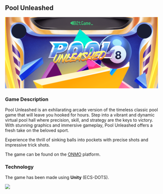 ## Pool Unleashed

![](Assets/banner.png)

### Game Description

Pool Unleashed is an exhilarating arcade version of the timeless classic pool game that will leave you hooked for hours. Step into a vibrant and dynamic virtual pool hall where precision, skill, and strategy are the keys to victory. With stunning graphics and immersive gameplay, Pool Unleashed offers a fresh take on the beloved sport.

Experience the thrill of sinking balls into pockets with precise shots and impressive trick shots.

The game can be found on the [ONMO](https://https://play.onmo.com/) platform.

### Technology

The game has been made using **Unity** (ECS-DOTS).

![](Assets/gameplay.gif)
